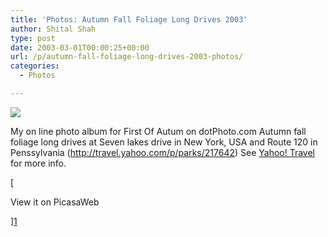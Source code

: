 ```yaml
---
title: 'Photos: Autumn Fall Foliage Long Drives 2003'
author: Shital Shah
type: post
date: 2003-03-01T00:00:25+00:00
url: /p/autumn-fall-foliage-long-drives-2003-photos/
categories:
  - Photos

---
```

[<img src="/images/posts/2004/03/first_of_autumn.jpg" class="alignleft size-full" />][1]
  
My on line photo album for First Of Autum on dotPhoto.com Autumn fall foliage long drives at Seven lakes drive in New York, USA and Route 120 in Penssylvania (http://travel.yahoo.com/p/parks/217642) See <a href="http://travel.yahoo.com/p/parks/217642" target="new" class="ActiveLink">Yahoo! Travel</a> for more info. 

[
  
View it on PicasaWeb
  
][1]

 [1]: https://picasaweb.google.com/111712720654017421562/AutumnFallFoliageLongDrives?authuser=0&feat=directlink